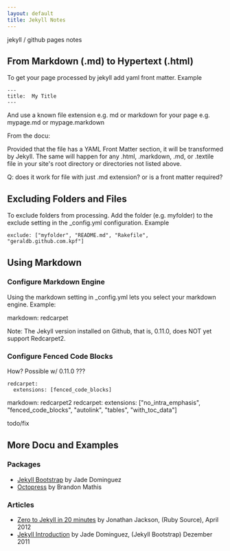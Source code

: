 ```yaml
---
layout: default
title: Jekyll Notes
---
```


jekyll / github pages notes

## From Markdown (.md) to Hypertext (.html)

To get your page processed by jekyll add yaml front matter. Example

    ---
    title:  My Title
    ---

And use a known file extension e.g. md or markdown for your page e.g. mypage.md or mypage.markdown 


From the docu:

Provided that the file has a YAML Front Matter section, it will be transformed by Jekyll. The same will happen for any .html, .markdown, .md, or .textile file in your site's root directory or directories not listed above.

Q: does it work for file with just .md extension? or is a front matter required?


## Excluding Folders and Files

To exclude folders from processing. Add the folder (e.g. myfolder) to the exclude setting in the _config.yml 
configuration. Example

    exclude: ["myfolder", "README.md", "Rakefile", "geraldb.github.com.kpf"]


## Using Markdown

### Configure Markdown Engine

Using the markdown setting in _config.yml lets you select your markdown engine. Example:

   markdown: redcarpet


Note: The Jekyll version installed on Github, that is, 0.11.0, does NOT yet support
   Redcarpet2.

### Configure Fenced Code Blocks 

How? Possible w/ 0.11.0 ???


    redcarpet:
      extensions: [fenced_code_blocks]

markdown: redcarpet2
redcarpet:
  extensions: ["no_intra_emphasis", "fenced_code_blocks", "autolink", "tables",     "with_toc_data"]

todo/fix

## More Docu and Examples

### Packages 

* [Jekyll Bootstrap](http://jekyllbootstrap.com) by Jade Dominguez 
* [Octopress](http://octopress.org) by Brandon Mathis

### Articles

* [Zero to Jekyll in 20 minutes](http://rubysource.com/zero-to-jekyll-in-20-minutes) by Jonathan Jackson, (Ruby Source), April 2012
* [Jekyll Introduction](http://jekyllbootstrap.com/lessons/jekyll-introduction.html) by Jade Dominguez, (Jekyll Bootstrap) Dezember 2011
 

